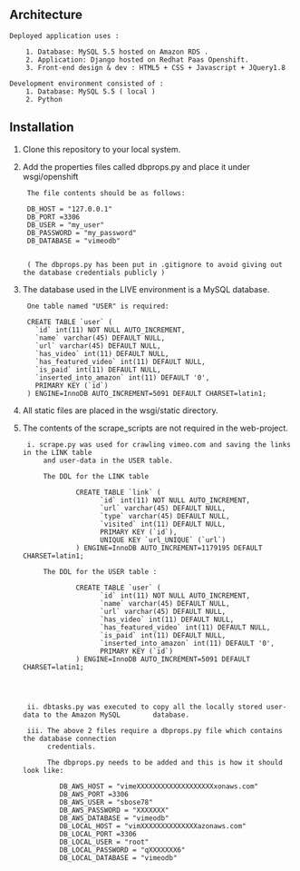 Architecture 
-------------

	Deployed application uses :

		1. Database: MySQL 5.5 hosted on Amazon RDS .
		2. Application: Django hosted on Redhat Paas Openshift.
		3. Front-end design & dev : HTML5 + CSS + Javascript + JQuery1.8

	Development environment consisted of :
		1. Database: MySQL 5.5 ( local )
		2. Python



Installation
------------

1. Clone this repository to your local system.

2. Add the properties files called dbprops.py and place it under wsgi/openshift

		The file contents should be as follows:

		DB_HOST = "127.0.0.1"
		DB_PORT =3306
		DB_USER = "my_user"
		DB_PASSWORD = "my_password"
		DB_DATABASE = "vimeodb"


		( The dbprops.py has been put in .gitignore to avoid giving out the database credentials publicly )


3. The database used in the LIVE environment is a MySQL database.

		One table named "USER" is required:

		CREATE TABLE `user` (
		  `id` int(11) NOT NULL AUTO_INCREMENT,
		  `name` varchar(45) DEFAULT NULL,
		  `url` varchar(45) DEFAULT NULL,
		  `has_video` int(11) DEFAULT NULL,
		  `has_featured_video` int(11) DEFAULT NULL,
		  `is_paid` int(11) DEFAULT NULL,
		  `inserted_into_amazon` int(11) DEFAULT '0',
		  PRIMARY KEY (`id`)
		) ENGINE=InnoDB AUTO_INCREMENT=5091 DEFAULT CHARSET=latin1;


4. All static files are placed in the wsgi/static directory.

5. The contents of the scrape_scripts are not required in the web-project. 

		i. scrape.py was used for crawling vimeo.com and saving the links in the LINK table
			and user-data in the USER table.

			The DDL for the LINK table

					CREATE TABLE `link` (
						  `id` int(11) NOT NULL AUTO_INCREMENT,
						  `url` varchar(45) DEFAULT NULL,
						  `type` varchar(45) DEFAULT NULL,
						  `visited` int(11) DEFAULT NULL,
						  PRIMARY KEY (`id`),
						  UNIQUE KEY `url_UNIQUE` (`url`)
					) ENGINE=InnoDB AUTO_INCREMENT=1179195 DEFAULT CHARSET=latin1;		

			The DDL for the USER table :

					CREATE TABLE `user` (
						  `id` int(11) NOT NULL AUTO_INCREMENT,
						  `name` varchar(45) DEFAULT NULL,
						  `url` varchar(45) DEFAULT NULL,
						  `has_video` int(11) DEFAULT NULL,
						  `has_featured_video` int(11) DEFAULT NULL,
						  `is_paid` int(11) DEFAULT NULL,
						  `inserted_into_amazon` int(11) DEFAULT '0',
						  PRIMARY KEY (`id`)
					) ENGINE=InnoDB AUTO_INCREMENT=5091 DEFAULT CHARSET=latin1;




		ii. dbtasks.py was executed to copy all the locally stored user-data to the Amazon MySQL 		database.		

		iii. The above 2 files require a dbprops.py file which contains the database connection 
			 credentials.

			 The dbprops.py needs to be added and this is how it should look like:

			 	DB_AWS_HOST = "vimeXXXXXXXXXXXXXXXXXXXxonaws.com"
			 	DB_AWS_PORT =3306
			 	DB_AWS_USER = "sbose78"
				DB_AWS_PASSWORD = "XXXXXXX"
				DB_AWS_DATABASE = "vimeodb"
				DB_LOCAL_HOST = "vimXXXXXXXXXXXXXXazonaws.com"
				DB_LOCAL_PORT =3306
				DB_LOCAL_USER = "root"
				DB_LOCAL_PASSWORD = "qXXXXXXX6"
				DB_LOCAL_DATABASE = "vimeodb"

